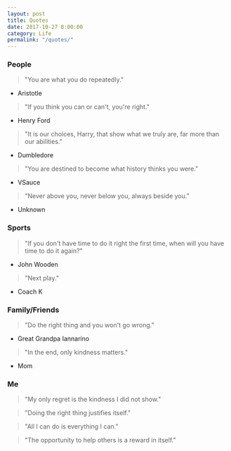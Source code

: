 ```yaml
---
layout: post
title: Quotes
date: 2017-10-27 8:00:00
category: Life
permalink: "/quotes/"
---
```


### People
> "You are what you do repeatedly."
- Aristotle

> "If you think you can or can't, you're right."
- Henry Ford

> "It is our choices, Harry, that show what we truly are, far more than our abilities."
- Dumbledore

> "You are destined to become what history thinks you were."
- VSauce

> "Never above you, never below you, always beside you."
- Unknown


### Sports
> "If you don't have time to do it right the first time, when will you have time to do it again?"
- John Wooden

> "Next play."
- Coach K


### Family/Friends
> "Do the right thing and you won't go wrong."
- Great Grandpa Iannarino

> "In the end, only kindness matters."
- Mom


### Me
> "My only regret is the kindness I did not show."

> "Doing the right thing justifies itself."

> "All I can do is everything I can."

> "The opportunity to help others is a reward in itself."